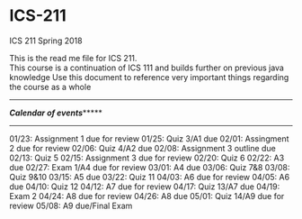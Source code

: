 # ICS-211
ICS 211 Spring 2018

This is the read me file for ICS 211.  
This course is a continuation of ICS 111 and builds further on previous java knowledge
Use this document to reference very important things regarding the course as a whole

*************************************************************************************
*******************************Calendar of events************************************
*************************************************************************************

01/23: Assignment 1 due for review
01/25: Quiz 3/A1 due
02/01: Assingment 2 due for review
02/06: Quiz 4/A2 due
02/08: Assignment 3 outline due
02/13: Quiz 5
02/15: Assignment 3 due for review
02/20: Quiz 6
02/22: A3 due
02/27: Exam 1/A4 due for review
03/01: A4 due
03/06: Quiz 7&8
03/08: Quiz 9&10
03/15: A5 due
03/22: Quiz 11
04/03: A6 due for review
04/05: A6 due
04/10: Quiz 12
04/12: A7 due for review
04/17: Quiz 13/A7 due
04/19: Exam 2
04/24: A8 due for review
04/26: A8 due 
05/01: Quiz 14/A9 due for review
05/08: A9 due/Final Exam
